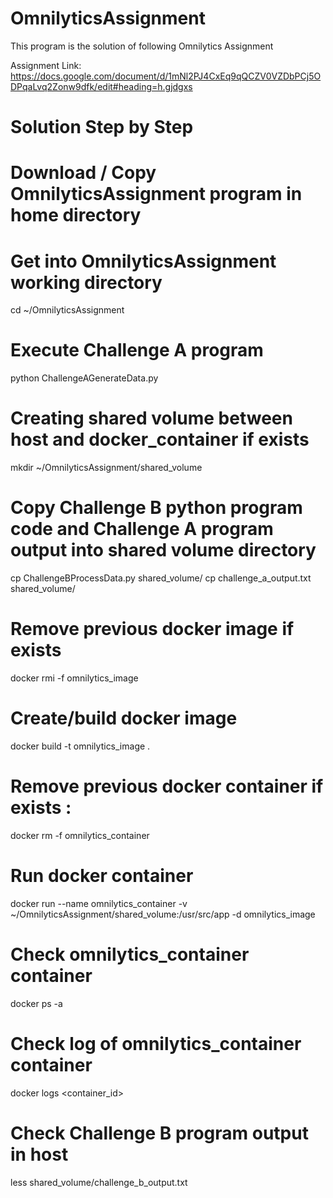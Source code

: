 # OmnilyticsAssignment

This program is the solution of following Omnilytics Assignment

Assignment Link: https://docs.google.com/document/d/1mNl2PJ4CxEq9qQCZV0VZDbPCj5ODPqaLvq2Zonw9dfk/edit#heading=h.gjdgxs

# Solution Step by Step

# Download / Copy OmnilyticsAssignment program in home directory

# Get into OmnilyticsAssignment working directory
cd ~/OmnilyticsAssignment

# Execute Challenge A program
python ChallengeAGenerateData.py

# Creating shared volume between host and docker_container if exists
mkdir ~/OmnilyticsAssignment/shared_volume

# Copy Challenge B python program code and Challenge A program output into shared volume directory
cp ChallengeBProcessData.py shared_volume/
cp challenge_a_output.txt shared_volume/

# Remove previous docker image if exists
docker rmi -f omnilytics_image

# Create/build docker image
docker build -t omnilytics_image .

# Remove previous docker container if exists :
docker rm -f omnilytics_container

# Run docker container
docker run --name omnilytics_container -v ~/OmnilyticsAssignment/shared_volume:/usr/src/app -d omnilytics_image

# Check omnilytics_container container
docker ps -a

# Check log of omnilytics_container container
docker logs <container_id>

# Check Challenge B program output in host
less shared_volume/challenge_b_output.txt


